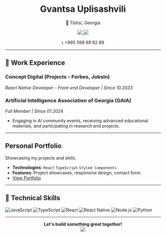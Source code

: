 <div align="center">
 
  <h1>Gvantsa Uplisashvili</h1>
  <p>📍 Tbilisi, Georgia</p>
  <a href="mailto:gvanca.uplisashvili@gmail.com">
    <img src="https://img.shields.io/badge/Email-D14836?style=for-the-badge&logo=gmail&logoColor=white" />
  </a>
  <a href="https://www.linkedin.com/in/gvantsa-uplisashvili-57b543253/">
    <img src="https://img.shields.io/badge/LinkedIn-0077B5?style=for-the-badge&logo=linkedin&logoColor=white" />
  </a>
  <p>📞 +995 599 69 82 89</p>
</div>

---

## 💼 Work Experience

### Concept Digital (Projects – Forbes, JobsIn)
_React Native Developer - Front-end Developer | Since 10.2023_

### Artificial Intelligence Association of Georgia (GAIA)
_Full Member | Since 01.2024_
- Engaging in AI community events, receiving advanced educational materials, and participating in research and projects.

---


## Personal Portfolio
Showcasing my projects and skills.
- **Technologies**: `React` `TypeScript` `Styled Components`
- **Features**: Project showcases, responsive design, contact form.
- [View Portfolio](https://gvantsa-uplisashvili-portfolio-866a.vercel.app)

---

## 🧰 Technical Skills

![JavaScript](https://img.shields.io/badge/JavaScript-F7DF1E?style=for-the-badge&logo=javascript&logoColor=black)
![TypeScript](https://img.shields.io/badge/TypeScript-007ACC?style=for-the-badge&logo=typescript&logoColor=white)
![React](https://img.shields.io/badge/React-61DAFB?style=for-the-badge&logo=react&logoColor=white)
![React Native](https://img.shields.io/badge/React_Native-0088CC?style=for-the-badge&logo=react&logoColor=white)
![Node.js](https://img.shields.io/badge/Node.js-43853D?style=for-the-badge&logo=node.js&logoColor=white)
![Python](https://img.shields.io/badge/Python-3776AB?style=for-the-badge&logo=python&logoColor=white)



---

<div align="center">
  <b>Let's build something great together!</b><br>
  <a href="https://github.com/usarnameMe?tab=repositories" title="Check out my projects!">
    <img src="https://img.shields.io/badge/-Projects-%23181717?style=for-the-badge&logo=github&logoColor=white" />
  </a>
</div>
